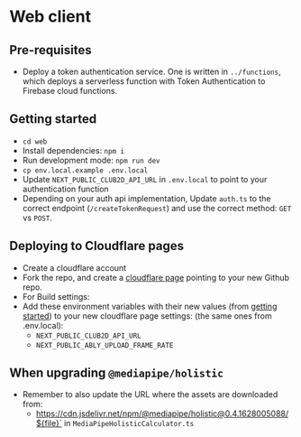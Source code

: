 # Web client

## Pre-requisites

- Deploy a token authentication service. One is written in `../functions`, which deploys a serverless function with Token Authentication to Firebase cloud functions.

## Getting started

- `cd web`
- Install dependencies: `npm i`
- Run development mode: `npm run dev`
- `cp env.local.example .env.local`
- Update `NEXT_PUBLIC_CLUB2D_API_URL` in `.env.local` to point to your authentication function
- Depending on your auth api implementation, Update `auth.ts` to the correct endpoint (`/createTokenRequest`) and use the correct method: `GET` vs `POST`.

## Deploying to Cloudflare pages

- Create a cloudflare account
- Fork the repo, and create a [cloudflare page](https://pages.cloudflare.com/) pointing to your new Github repo.
- For Build settings: 
- Add these environment variables with their new values (from [getting started](#getting-started)) to your new cloudflare page settings: (the same ones from .env.local):
  - `NEXT_PUBLIC_CLUB2D_API_URL`
  - `NEXT_PUBLIC_ABLY_UPLOAD_FRAME_RATE`


## When upgrading `@mediapipe/holistic`
- Remember to also update the URL where the assets are downloaded from:
  - https://cdn.jsdelivr.net/npm/@mediapipe/holistic@0.4.1628005088/${file}` in `MediaPipeHolisticCalculator.ts`
